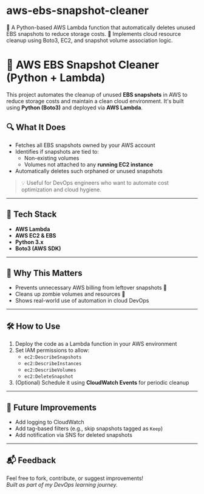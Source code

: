 # aws-ebs-snapshot-cleaner
🔄 A Python-based AWS Lambda function that automatically deletes unused EBS snapshots to reduce storage costs. 🚀 Implements cloud resource cleanup using Boto3, EC2, and snapshot volume association logic.

# 🧹 AWS EBS Snapshot Cleaner (Python + Lambda)

This project automates the cleanup of unused **EBS snapshots** in AWS to reduce storage costs and maintain a clean cloud environment. It's built using **Python (Boto3)** and deployed via **AWS Lambda**.

## 🔍 What It Does

- Fetches all EBS snapshots owned by your AWS account
- Identifies if snapshots are tied to:
  - Non-existing volumes
  - Volumes not attached to any **running EC2 instance**
- Automatically deletes such orphaned or unused snapshots

> 💡 Useful for DevOps engineers who want to automate cost optimization and cloud hygiene.

---

## 🧠 Tech Stack

- **AWS Lambda**
- **AWS EC2 & EBS**
- **Python 3.x**
- **Boto3 (AWS SDK)**

---

## 📌 Why This Matters

- Prevents unnecessary AWS billing from leftover snapshots 💸
- Cleans up zombie volumes and resources 👻
- Shows real-world use of automation in cloud DevOps

---

## 🛠️ How to Use

1. Deploy the code as a Lambda function in your AWS environment
2. Set IAM permissions to allow:
   - `ec2:DescribeSnapshots`
   - `ec2:DescribeInstances`
   - `ec2:DescribeVolumes`
   - `ec2:DeleteSnapshot`
3. (Optional) Schedule it using **CloudWatch Events** for periodic cleanup

---



## 🚀 Future Improvements

- Add logging to CloudWatch
- Add tag-based filters (e.g., skip snapshots tagged as `Keep`)
- Add notification via SNS for deleted snapshots

---

## 📬 Feedback

Feel free to fork, contribute, or suggest improvements!  
*Built as part of my DevOps learning journey.*

